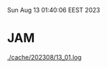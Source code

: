 Sun Aug 13 01:40:06 EEST 2023
# JAM
<a href='./cache/202308/13_01.log'>./cache/202308/13_01.log</a>
